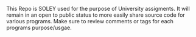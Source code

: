 This Repo is SOLEY used for the purpose of University assigments.
It will remain in an open to public status to more easily share source code for various programs.
Make sure to review comments or tags for each programs purpose/usgae.
